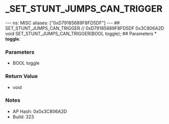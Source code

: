 # _SET_STUNT_JUMPS_CAN_TRIGGER

--- ns: MISC aliases: ["0xD79185689F8FD5DF"] --- ## SET_STUNT_JUMPS_CAN_TRIGGER  // 0xD79185689F8FD5DF 0x3C806A2D void SET_STUNT_JUMPS_CAN_TRIGGER(BOOL toggle);   ## Parameters * **toggle**:

### Parameters
* BOOL toggle

### Return Value
* void

### Notes
* AP Hash: 0x0x3C806A2D
* Build: 323

